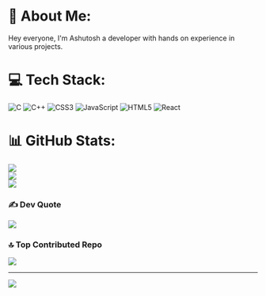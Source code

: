 # 💫 About Me:
Hey everyone, I'm Ashutosh a developer with hands on experience in various projects.

# 💻 Tech Stack:
![C](https://img.shields.io/badge/c-%2300599C.svg?style=for-the-badge&logo=c&logoColor=white) ![C++](https://img.shields.io/badge/c++-%2300599C.svg?style=for-the-badge&logo=c%2B%2B&logoColor=white) ![CSS3](https://img.shields.io/badge/css3-%231572B6.svg?style=for-the-badge&logo=css3&logoColor=white) ![JavaScript](https://img.shields.io/badge/javascript-%23323330.svg?style=for-the-badge&logo=javascript&logoColor=%23F7DF1E) ![HTML5](https://img.shields.io/badge/html5-%23E34F26.svg?style=for-the-badge&logo=html5&logoColor=white) ![React](https://img.shields.io/badge/react-%2320232a.svg?style=for-the-badge&logo=react&logoColor=%2361DAFB)
# 📊 GitHub Stats:
![](https://github-readme-stats.vercel.app/api?username=mr-ashutosh-maurya&theme=tokyonight&hide_border=true&include_all_commits=false&count_private=false)<br/>
![](https://github-readme-streak-stats.herokuapp.com/?user=mr-ashutosh-maurya&theme=tokyonight&hide_border=true)<br/>
![](https://github-readme-stats.vercel.app/api/top-langs/?username=mr-ashutosh-maurya&theme=tokyonight&hide_border=true&include_all_commits=false&count_private=false&layout=compact)

### ✍️ Dev Quote
![](https://quotes-github-readme.vercel.app/api?type=vetical&theme=dark)

### 🔝 Top Contributed Repo
![](https://github-contributor-stats.vercel.app/api?username=mr-ashutosh-maurya&limit=5&theme=dark&combine_all_yearly_contributions=true)

---
[![](https://visitcount.itsvg.in/api?id=mr-ashutosh-maurya&icon=2&color=1)](https://visitcount.itsvg.in)

<!-- Proudly created with GPRM ( https://gprm.itsvg.in ) -->

<!---
mr-ashutosh-maurya/mr-ashutosh-maurya is a ✨ special ✨ repository because its `README.md` (this file) appears on your GitHub profile.
You can click the Preview link to take a look at your changes.
--->
